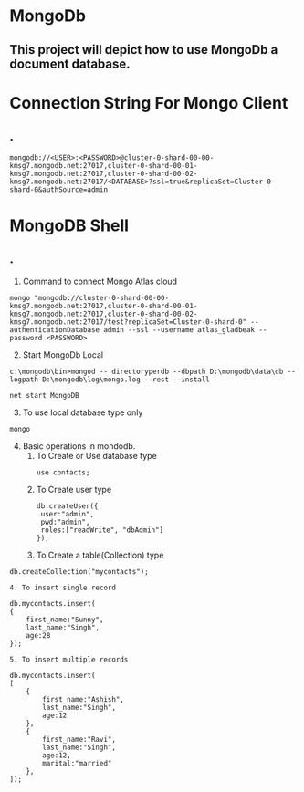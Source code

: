 # MongoDb
This project will depict how to use MongoDb a document database.
--------------------------------------
# Connection String For Mongo Client
.
-------------------------------------- 
```
mongodb://<USER>:<PASSWORD>@cluster-0-shard-00-00-kmsg7.mongodb.net:27017,cluster-0-shard-00-01-kmsg7.mongodb.net:27017,cluster-0-shard-00-02-kmsg7.mongodb.net:27017/<DATABASE>?ssl=true&replicaSet=Cluster-0-shard-0&authSource=admin
```
# MongoDB Shell
.
---
1. Command to connect Mongo Atlas cloud
```
mongo "mongodb://cluster-0-shard-00-00-kmsg7.mongodb.net:27017,cluster-0-shard-00-01-kmsg7.mongodb.net:27017,cluster-0-shard-00-02-kmsg7.mongodb.net:27017/test?replicaSet=Cluster-0-shard-0" --authenticationDatabase admin --ssl --username atlas_gladbeak --password <PASSWORD>
```
2. Start MongoDb Local
```
c:\mongodb\bin>mongod -- directoryperdb --dbpath D:\mongodb\data\db --logpath D:\mongodb\log\mongo.log --rest --install
```
```
net start MongoDB
```
3. To use local database type only
```
mongo
```
4. Basic operations in mondodb.
    1. To Create or Use database type 
       ```
       use contacts;
       ```
    2. To Create user type
       ``` 
       db.createUser({
	    user:"admin",
	    pwd:"admin",
	    roles:["readWrite", "dbAdmin"]
       });
       ```
    3. To Create a table(Collection) type
```
db.createCollection("mycontacts");
```
    4. To insert single record
```
db.mycontacts.insert(
{
	first_name:"Sunny",
	last_name:"Singh",
	age:28
});
```
    5. To insert multiple records
```
db.mycontacts.insert(
[
	{
		first_name:"Ashish",
		last_name:"Singh",
		age:12
	},
	{
		first_name:"Ravi",
		last_name:"Singh",
		age:12,
		marital:"married"
	},	
]);
```
